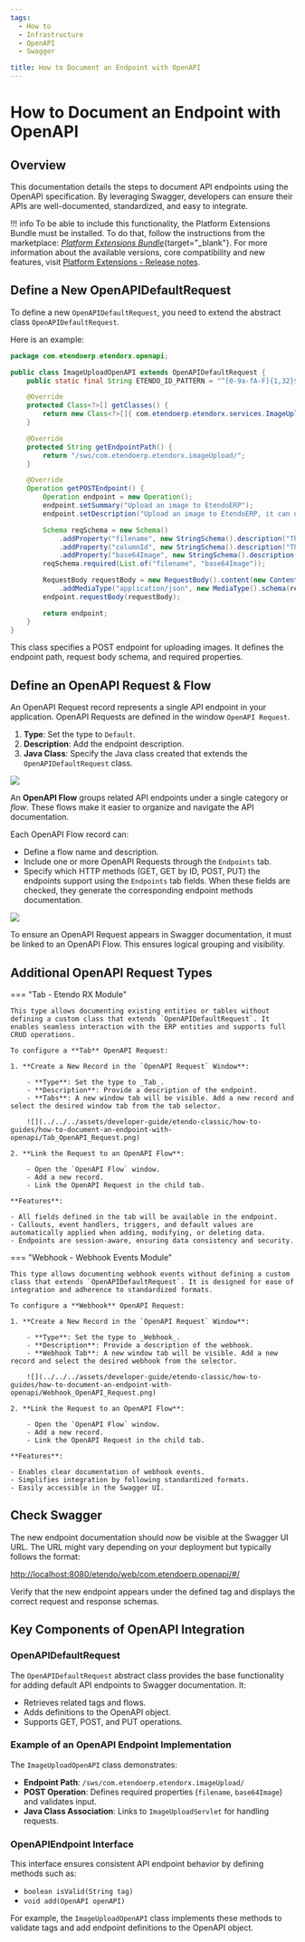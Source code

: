 ```yaml
---
tags:
  - How to
  - Infrastructure
  - OpenAPI
  - Swagger

title: How to Document an Endpoint with OpenAPI
---
```


# How to Document an Endpoint with OpenAPI

## Overview

This documentation details the steps to document API endpoints using the OpenAPI specification. By leveraging Swagger, developers can ensure their APIs are well-documented, standardized, and easy to integrate.

!!! info
    To be able to include this functionality, the Platform Extensions Bundle must be installed. To do that, follow the instructions from the marketplace: [_Platform Extensions Bundle_](https://marketplace.etendo.cloud/#/product-details?module=5AE4A287F2584210876230321FBEE614){target="\_blank"}. For more information about the available versions, core compatibility and new features, visit [Platform Extensions - Release notes](../../../whats-new/release-notes/etendo-classic/bundles/platform-extensions/release-notes.md).

## Define a New OpenAPIDefaultRequest

To define a new `OpenAPIDefaultRequest`, you need to extend the abstract class `OpenAPIDefaultRequest`.

Here is an example:

```java
package com.etendoerp.etendorx.openapi;

public class ImageUploadOpenAPI extends OpenAPIDefaultRequest {
    public static final String ETENDO_ID_PATTERN = "^[0-9a-fA-F]{1,32}$";

    @Override
    protected Class<?>[] getClasses() {
        return new Class<?>[]{ com.etendoerp.etendorx.services.ImageUploadServlet.class };
    }

    @Override
    protected String getEndpointPath() {
        return "/sws/com.etendoerp.etendorx.imageUpload/";
    }

    @Override
    Operation getPOSTEndpoint() {
        Operation endpoint = new Operation();
        endpoint.setSummary("Upload an image to EtendoERP");
        endpoint.setDescription("Upload an image to EtendoERP, it can use a configuration associated with a Column ID to automatically resize the image.");

        Schema reqSchema = new Schema()
            .addProperty("filename", new StringSchema().description("The name of the file").example("image.jpg"))
            .addProperty("columnId", new StringSchema().description("The column ID where the size and resize configuration is stored").pattern(ETENDO_ID_PATTERN))
            .addProperty("base64Image", new StringSchema().description("The base64 encoded image"));
        reqSchema.required(List.of("filename", "base64Image"));

        RequestBody requestBody = new RequestBody().content(new Content()
            .addMediaType("application/json", new MediaType().schema(reqSchema)));
        endpoint.requestBody(requestBody);

        return endpoint;
    }
}
```

This class specifies a POST endpoint for uploading images. It defines the endpoint path, request body schema, and required properties.


## Define an OpenAPI Request & Flow

An OpenAPI Request record represents a single API endpoint in your application. OpenAPI Requests are defined in the window `OpenAPI Request`.

1. **Type**: Set the type to `Default`.
2. **Description**: Add the endpoint description.
3. **Java Class**: Specify the Java class created that extends the `OpenAPIDefaultRequest` class.

![](../../../assets/developer-guide/etendo-classic/how-to-guides/how-to-document-an-endpoint-with-openapi/how-to-document-an-endpoint-with-openapi-0.png)


An **OpenAPI Flow** groups related API endpoints under a single category or _flow_. These flows make it easier to organize and navigate the API documentation.

Each OpenAPI Flow record can:

- Define a flow name and description.
- Include one or more OpenAPI Requests through the `Endpoints` tab.
- Specify which HTTP methods (GET, GET by ID, POST, PUT) the endpoints support using the `Endpoints` tab fields. When these fields are checked, they generate the corresponding endpoint methods documentation.

![](../../../assets/developer-guide/etendo-classic/how-to-guides/how-to-document-an-endpoint-with-openapi/how-to-document-an-endpoint-with-openapi-1.png)

To ensure an OpenAPI Request appears in Swagger documentation, it must be linked to an OpenAPI Flow. This ensures logical grouping and visibility.

## Additional OpenAPI Request Types

=== "Tab - Etendo RX Module"

    This type allows documenting existing entities or tables without defining a custom class that extends `OpenAPIDefaultRequest`. It enables seamless interaction with the ERP entities and supports full CRUD operations.

    To configure a **Tab** OpenAPI Request:

    1. **Create a New Record in the `OpenAPI Request` Window**:

        - **Type**: Set the type to _Tab_.
        - **Description**: Provide a description of the endpoint.
        - **Tabs**: A new window tab will be visible. Add a new record and select the desired window tab from the tab selector.

        ![](../../../assets/developer-guide/etendo-classic/how-to-guides/how-to-document-an-endpoint-with-openapi/Tab_OpenAPI_Request.png)

    2. **Link the Request to an OpenAPI Flow**:

        - Open the `OpenAPI Flow` window.
        - Add a new record.
        - Link the OpenAPI Request in the child tab.

    **Features**:

    - All fields defined in the tab will be available in the endpoint.
    - Callouts, event handlers, triggers, and default values are automatically applied when adding, modifying, or deleting data.
    - Endpoints are session-aware, ensuring data consistency and security.

=== "Webhook - Webhook Events Module"

    This type allows documenting webhook events without defining a custom class that extends `OpenAPIDefaultRequest`. It is designed for ease of integration and adherence to standardized formats.

    To configure a **Webhook** OpenAPI Request:

    1. **Create a New Record in the `OpenAPI Request` Window**:
        
        - **Type**: Set the type to _Webhook_.
        - **Description**: Provide a description of the webhook.
        - **Webhook Tab**: A new window tab will be visible. Add a new record and select the desired webhook from the selector.

        ![](../../../assets/developer-guide/etendo-classic/how-to-guides/how-to-document-an-endpoint-with-openapi/Webhook_OpenAPI_Request.png)

    2. **Link the Request to an OpenAPI Flow**:
     
        - Open the `OpenAPI Flow` window.
        - Add a new record.
        - Link the OpenAPI Request in the child tab.

    **Features**:

    - Enables clear documentation of webhook events.
    - Simplifies integration by following standardized formats.
    - Easily accessible in the Swagger UI.


## Check Swagger

The new endpoint documentation should now be visible at the Swagger UI URL. The URL might vary depending on your deployment but typically follows the format:


[http://localhost:8080/etendo/web/com.etendoerp.openapi/#/](http://localhost:8080/etendo/web/com.etendoerp.openapi/#/)


Verify that the new endpoint appears under the defined tag and displays the correct request and response schemas.


## Key Components of OpenAPI Integration

### OpenAPIDefaultRequest

The `OpenAPIDefaultRequest` abstract class provides the base functionality for adding default API endpoints to Swagger documentation. It:

- Retrieves related tags and flows.
- Adds definitions to the OpenAPI object.
- Supports GET, POST, and PUT operations.

### Example of an OpenAPI Endpoint Implementation

The `ImageUploadOpenAPI` class demonstrates:

- **Endpoint Path**: `/sws/com.etendoerp.etendorx.imageUpload/`
- **POST Operation**: Defines required properties (`filename`, `base64Image`) and validates input.
- **Java Class Association**: Links to `ImageUploadServlet` for handling requests.

### OpenAPIEndpoint Interface

This interface ensures consistent API endpoint behavior by defining methods such as:

- `boolean isValid(String tag)`
- `void add(OpenAPI openAPI)`

For example, the `ImageUploadOpenAPI` class implements these methods to validate tags and add endpoint definitions to the OpenAPI object.
